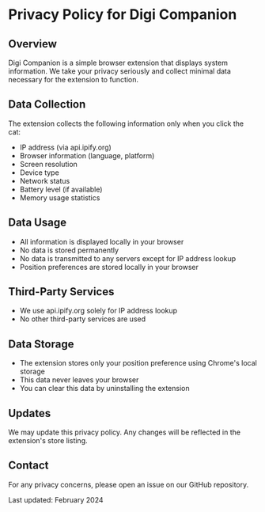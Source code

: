 # Privacy Policy for Digi Companion

## Overview
Digi Companion is a simple browser extension that displays system information. We take your privacy seriously and collect minimal data necessary for the extension to function.

## Data Collection
The extension collects the following information only when you click the cat:
- IP address (via api.ipify.org)
- Browser information (language, platform)
- Screen resolution
- Device type
- Network status
- Battery level (if available)
- Memory usage statistics

## Data Usage
- All information is displayed locally in your browser
- No data is stored permanently
- No data is transmitted to any servers except for IP address lookup
- Position preferences are stored locally in your browser

## Third-Party Services
- We use api.ipify.org solely for IP address lookup
- No other third-party services are used

## Data Storage
- The extension stores only your position preference using Chrome's local storage
- This data never leaves your browser
- You can clear this data by uninstalling the extension

## Updates
We may update this privacy policy. Any changes will be reflected in the extension's store listing.

## Contact
For any privacy concerns, please open an issue on our GitHub repository.

Last updated: February 2024